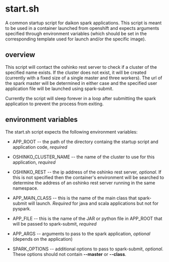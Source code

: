 # start.sh #

A common startup script for daikon spark applications.
This script is meant to be used in a container launched
from openshift and expects arguments specified through
environment variables (which should be set in the 
corresponding template used for launch and/or the
specific image).

## overview ##

This script will contact the oshinko rest server to check
if a cluster of the specified name exists. If the cluster
does not exist, it will be created (currently with a fixed
size of a single master and three workers). The url of the
spark master will be determined in either case and the
specified user application file will be launched using
spark-submit.

Currently the script will sleep forever in a loop after submitting
the spark application to prevent the process from exiting.

## environment variables ##

The start.sh script expects the following environment variables:

+ APP_ROOT -- the path of the directory containg the startup script and application code, *required*

+ OSHINKO_CLUSTER_NAME -- the name of the cluster to use for this application, *required*

+ OSHINKO_REST -- the ip address of the oshinko rest server, *optional*. If this is not
specified then the container's environment will be searched to determine the address
of an oshinko rest server running in the same namespace.

+ APP_MAIN_CLASS -- this is the name of the main class that spark-submit will launch. *Required*
for java and scala applications but not for pyspark.

+ APP_FILE -- this is the name of the JAR or python file in APP_ROOT that will be passed to
spark-submit, *required*

+ APP_ARGS -- arguments to pass to the spark application, *optional* (depends on the application)

+ SPARK_OPTIONS -- additional options to pass to spark-submit, *optional*. These options should
not contain **--master** or **--class**.
